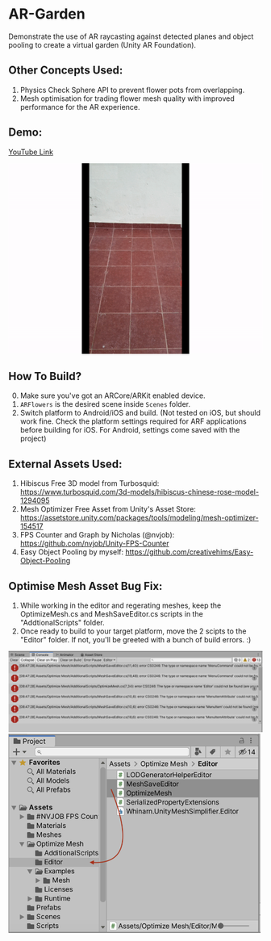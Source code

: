 # AR-Garden
Demonstrate the use of AR raycasting against detected planes and object pooling to create a virtual garden (Unity AR Foundation).

## Other Concepts Used:
1. Physics Check Sphere API to prevent flower pots from overlapping. 
2. Mesh optimisation for trading flower mesh quality with improved performance for the AR experience. 

## Demo:
[YouTube Link](https://youtu.be/TimhZEBx0bc)

<img src="Images/argarden_lat.gif" width="750">

## How To Build?
0. Make sure you've got an ARCore/ARKit enabled device.
1. `ARFlowers` is the desired scene inside `Scenes` folder. 
2. Switch platform to Android/iOS and build. (Not tested on iOS, but should work fine. Check the platform settings required for ARF applications before building for iOS. For Android, settings come saved with the project) 

## External Assets Used:
1. Hibiscus Free 3D model from Turbosquid: https://www.turbosquid.com/3d-models/hibiscus-chinese-rose-model-1294095
2. Mesh Optimizer Free Asset from Unity's Asset Store: https://assetstore.unity.com/packages/tools/modeling/mesh-optimizer-154517
3. FPS Counter and Graph by Nicholas (@nvjob): https://github.com/nvjob/Unity-FPS-Counter
4. Easy Object Pooling by myself: https://github.com/creativehims/Easy-Object-Pooling

## Optimise Mesh Asset Bug Fix:
1. While working in the editor and regerating meshes, keep the OptimizeMesh.cs and MeshSaveEditor.cs scripts in the "AddtionalScripts" folder. 
2. Once ready to build to your target platform, move the 2 scipts to the "Editor" folder. If not, you'll be greeted with a bunch of build errors. :)

<img src="Images/error.png" width="750">
<img src="Images/editor.png" width="500">





